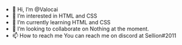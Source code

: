 - 👋 Hi, I’m @Valocai
- 👀 I’m interested in HTML and CSS
- 🌱 I’m currently learning HTML and CSS
- 💞️ I’m looking to collaborate on Nothing at the moment.
- 📫 How to reach me You can reach me on discord at Sellion#2011


